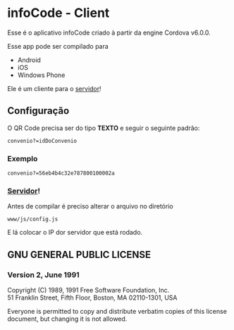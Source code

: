 # infoCode - Client

Esse é o aplicativo infoCode criado à partir da engine Cordova v6.0.0. 

Esse app pode ser compilado para 

- Android
- iOS
- Windows Phone

Ele é um cliente para o [servidor](https://github.com/fsoares1/infocode-server)!

## Configuração

O QR Code precisa ser do tipo **TEXTO** e seguir o seguinte padrão:

    convenio?=idDoConvenio

### Exemplo

    convenio?=56eb4b4c32e787800100002a

### [Servidor](https://github.com/fsoares1/infocode-server)!

Antes de compilar é preciso alterar o arquivo no diretório

    www/js/config.js
    
E lá colocar o IP dor servidor que está rodado.

## GNU GENERAL PUBLIC LICENSE

### Version 2, June 1991

Copyright (C) 1989, 1991 Free Software Foundation, Inc.  
51 Franklin Street, Fifth Floor, Boston, MA  02110-1301, USA

Everyone is permitted to copy and distribute verbatim copies
of this license document, but changing it is not allowed.
